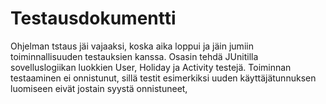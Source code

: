 # Testausdokumentti

Ohjelman tstaus jäi vajaaksi, koska aika loppui ja jäin jumiin toiminnallisuuden 
testauksien kanssa. Osasin tehdä JUnitilla sovelluslogiikan luokkien User, Holiday ja 
Activity testejä. Toiminnan testaaminen ei onnistunut, sillä testit esimerkiksi uuden 
käyttäjätunnuksen luomiseen eivät jostain syystä onnistuneet, 
